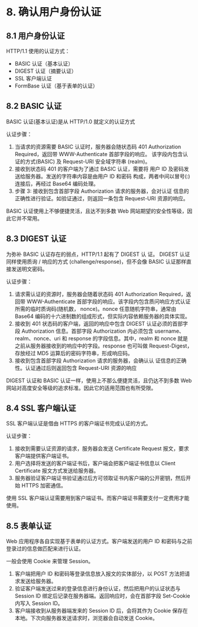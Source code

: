 # 8. 确认用户身份认证

## 8.1 用户身份认证

HTTP/1.1 使用的认证方式：

-   BASIC 认证（基本认证）
-   DIGEST 认证（摘要认证）
-   SSL 客户端认证
-   FormBase 认证（基于表单的认证）

## 8.2 BASIC 认证

BASIC 认证(基本认证)是从 HTTP/1.0 就定义的认证方式

认证步骤：

1. 当请求的资源需要 BASIC 认证时，服务器会随状态码 401 Authorization Required，返回带 WWW-Authenticate 首部字段的响应。 该字段内包含认证的方式(BASIC) 及 Request-URI 安全域字符串 (realm)。
2. 接收到状态码 401 的客户端为了通过 BASIC 认证，需要将 用户 ID 及密码发送给服务器。发送的字符串内容是由用户 ID 和密码 构成，两者中间以冒号(:)连接后，再经过 Base64 编码处理。
3. 步骤 3: 接收到包含首部字段 Authorization 请求的服务器，会对认证 信息的正确性进行验证。如验证通过，则返回一条包含 Request-URI 资源的响应。

BASIC 认证使用上不够便捷灵活，且达不到多数 Web 网站期望的安全性等级，因此它并不常用。

## 8.3 DIGEST 认证

为弥补 BASIC 认证存在的弱点，HTTP/1.1 起有了 DIGEST 认 证。 DIGEST 认证同样使用质询 / 响应的方式 (challenge/response)，但不会像 BASIC 认证那样直接发送明文密码。

认证步骤：

1. 请求需认证的资源时，服务器会随着状态码 401 Authorization Required，返回带 WWW-Authenticate 首部字段的响应。该字段内包含质问响应方式认证所需的临时质询码(随机数， nonce)。nonce 任意随机字符串，通常由 Base64 编码的十六进制数的组成形式，但实际内容依赖服务器的具体实现。
2. 接收到 401 状态码的客户端，返回的响应中包含 DIGEST 认证必须的首部字段 Authorization 信息。首部字段 Authorization 内必须包含 username、realm、nonce、uri 和 response 的字段信息。其中，realm 和 nonce 就是之前从服务器接收到的响应中的字段。response 也可叫做 Request-Digest，存放经过 MD5 运算后的密码字符串，形成响应码。
3. 接收到包含首部字段 Authorization 请求的服务器，会确认认 证信息的正确性。认证通过后则返回包含 Request-URI 资源的响应

DIGEST 认证和 BASIC 认证一样，使用上不那么便捷灵活，且仍达不到多数 Web 网站对高度安全等级的追求标准。因此它的适用范围也有所受限。

## 8.4 SSL 客户端认证

SSL 客户端认证是借由 HTTPS 的客户端证书完成认证的方式。

认证步骤：

1. 接收到需要认证资源的请求，服务器会发送 Certificate Request 报文，要求客户端提供客户端证书。
2. 用户选择将发送的客户端证书后，客户端会把客户端证书信息以 Client Certificate 报文方式发送给服务器。
3. 服务器验证客户端证书验证通过后方可领取证书内客户端的公开密钥，然后开始 HTTPS 加密通信。

使用 SSL 客户端认证需要用到客户端证书。而客户端证书需要支付一定费用才能使用。

## 8.5 表单认证

Web 应用程序各自实现基于表单的认证方式。客户端发送的用户 ID 和密码与之前登录过的信息做匹配来进行认证。

一般会使用 Cookie 来管理 Session。

1. 客户端把用户 ID 和密码等登录信息放入报文的实体部分，以 POST 方法把请求发送给服务器。
2. 验证客户端发送过来的登录信息进行身份认证，然后把用户的认证状态与 Session ID 绑定后记录在服务器端。返回响应时，会在首部字段 Set-Cookie 内写入 Session ID。
3. 客户端接收到从服务器端发来的 Session ID 后，会将其作为 Cookie 保存在本地。下次向服务器发送请求时，浏览器会自动发送 Cookie。

